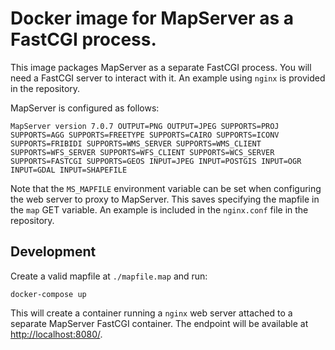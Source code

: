 # Docker image for MapServer as a FastCGI process.

This image packages MapServer as a separate FastCGI process.  You will need a
FastCGI server to interact with it.  An example using `nginx` is provided in the
repository.

MapServer is configured as follows:

```
MapServer version 7.0.7 OUTPUT=PNG OUTPUT=JPEG SUPPORTS=PROJ SUPPORTS=AGG SUPPORTS=FREETYPE SUPPORTS=CAIRO SUPPORTS=ICONV SUPPORTS=FRIBIDI SUPPORTS=WMS_SERVER SUPPORTS=WMS_CLIENT SUPPORTS=WFS_SERVER SUPPORTS=WFS_CLIENT SUPPORTS=WCS_SERVER SUPPORTS=FASTCGI SUPPORTS=GEOS INPUT=JPEG INPUT=POSTGIS INPUT=OGR INPUT=GDAL INPUT=SHAPEFILE
```

Note that the `MS_MAPFILE` environment variable can be set when configuring the
web server to proxy to MapServer.  This saves specifying the mapfile in the
`map` GET variable.  An example is included in the `nginx.conf` file in the
repository.

## Development

Create a valid mapfile at `./mapfile.map` and run:

    docker-compose up

This will create a container running a `nginx` web server attached to a separate
MapServer FastCGI container.  The endpoint will be available at
<http://localhost:8080/>.
